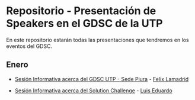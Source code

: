 # Repositorio - Presentación de Speakers en el GDSC de la UTP

En este repositorio estarán todas las presentaciones que tendremos en los eventos del GDSC.

## Enero

- [Sesión Informativa acerca del GDSC UTP - Sede Piura](https://drive.google.com/file/d/1iclJmfjyvnoRBxaZ8iVeTwEUJWnDdPJv/view?usp=share_link) - [Felix Lamadrid](https://felixlm.com/)

- [Sesión Informativa acerca del Solution Challenge](https://docs.google.com/presentation/d/1t_XU2soJfEvnrQSrLW11LOJizbaD6yDvlpCHHSp11Rg/edit?usp=sharing) - [Luis Eduardo](https://lperezp.dev)
